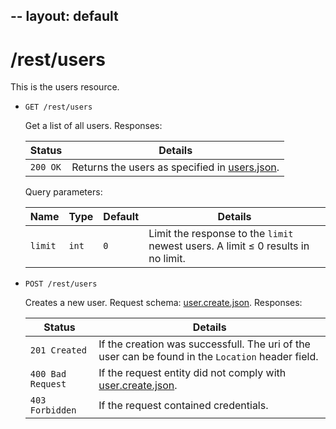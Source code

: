 --
layout: default
--

# /rest/users

This is the users resource.

*   `GET /rest/users`

    Get a list of all users. Responses:

    | Status             | Details
    |--------------------|--------
    | `200 OK`           | Returns the users as specified in [users.json].

    Query parameters:

    | Name    | Type  | Default | Details
    |---------|-------|---------|--------
    | `limit` | `int` | `0`     | Limit the response to the `limit` newest users. A limit &le; 0 results in no limit.

*   `POST /rest/users`

    Creates a new user. Request schema: [user.create.json]. Responses:

    | Status             | Details
    |--------------------|--------
    | `201 Created`      | If the creation was successfull. The uri of the user can be found in the `Location` header field.
    | `400 Bad Request`  | If the request entity did not comply with [user.create.json].
    | `403 Forbidden`    | If the request contained credentials.

[root.json]:        https://github.com/enviroCar/enviroCar-server/blob/master/rest/src/main/resources/schema/root.json "root.json"
[user.json]:        https://github.com/enviroCar/enviroCar-server/blob/master/rest/src/main/resources/schema/user.json "user.json"
[user.modify.json]: https://github.com/enviroCar/enviroCar-server/blob/master/rest/src/main/resources/schema/user.modify.json "user.modify.json"
[user.create.json]: https://github.com/enviroCar/enviroCar-server/blob/master/rest/src/main/resources/schema/user.create.json "user.create.json"
[user.ref.json]:    https://github.com/enviroCar/enviroCar-server/blob/master/rest/src/main/resources/schema/user.ref.json "user.ref.json"
[users.json]:       https://github.com/enviroCar/enviroCar-server/blob/master/rest/src/main/resources/schema/users.json "users.json"